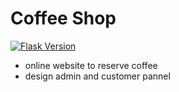 # Coffee Shop
[![Flask Version](https://img.shields.io/badge/flask-2.2.2-brightgreen.svg)](https://flask.palletsprojects.com)
- online website to reserve coffee
- design admin and customer pannel
